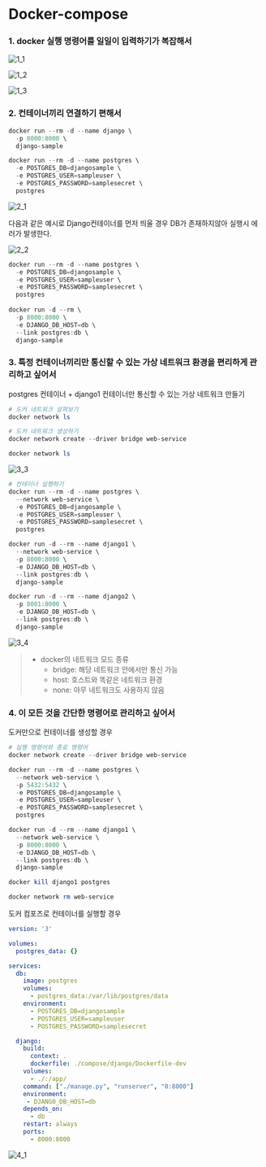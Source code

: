 # Docker-compose



### 1. docker 실행 명령어를 일일이 입력하기가 복잡해서

![1_1](C:\Users\seunghoon.jeong\Desktop\img\1_1.png)



![1_2](C:\Users\seunghoon.jeong\Desktop\img\1_2.png)







![1_3](C:\Users\seunghoon.jeong\Desktop\img\1_3.png)









### 2. 컨테이너끼리 연결하기 편해서



```powershell
docker run --rm -d --name django \
  -p 8000:8000 \
  django-sample

docker run --rm -d --name postgres \
  -e POSTGRES_DB=djangosample \
  -e POSTGRES_USER=sampleuser \
  -e POSTGRES_PASSWORD=samplesecret \
  postgres
```



![2_1](C:\Users\seunghoon.jeong\Desktop\img\2_1.png)

다음과 같은 예시로 Django컨테이너를 먼저 띄울 경우 DB가 존재하지않아 실행시 에러가 발생한다.



![2_2](C:\Users\seunghoon.jeong\Desktop\img\2_2.png)



```powershell
docker run --rm -d --name postgres \
  -e POSTGRES_DB=djangosample \
  -e POSTGRES_USER=sampleuser \
  -e POSTGRES_PASSWORD=samplesecret \
  postgres
  
docker run -d --rm \
  -p 8000:8000 \
  -e DJANGO_DB_HOST=db \
  --link postgres:db \
  django-sample
```



### 3. 특정 컨테이너끼리만 통신할 수 있는 가상 네트워크 환경을 편리하게 관리하고 싶어서







postgres 컨테이너 + django1 컨테이너만 통신할 수 있는 가상 네트워크 만들기

```powershell
# 도커 네트워크 살펴보기
docker network ls
```

```powershell
# 도커 네트워크 생성하기
docker network create --driver bridge web-service

docker network ls
```

![3_3](C:\Users\seunghoon.jeong\Desktop\img\3_3.png)



```powershell
# 컨테이너 실행하기
docker run --rm -d --name postgres \
  --network web-service \
  -e POSTGRES_DB=djangosample \
  -e POSTGRES_USER=sampleuser \
  -e POSTGRES_PASSWORD=samplesecret \
  postgres

docker run -d --rm --name django1 \
  --network web-service \
  -p 8000:8000 \
  -e DJANGO_DB_HOST=db \
  --link postgres:db \
  django-sample

docker run -d --rm --name django2 \
  -p 8001:8000 \
  -e DJANGO_DB_HOST=db \
  --link postgres:db \
  django-sample
```

![3_4](C:\Users\seunghoon.jeong\Desktop\img\3_4.png)

> - docker의 네트워크 모드 종류
>   - bridge: 해당 네트워크 안에서만 통신 가능
>   - host: 호스트와 똑같은 네트워크 환경
>   - none: 아무 네트워크도 사용하지 않음



### 4. 이 모든 것을 간단한 명령어로 관리하고 싶어서

도커만으로 컨테이너를 생성할 경우

```powershell
# 실행 명령어와 종료 명령어
docker network create --driver bridge web-service

docker run --rm -d --name postgres \
  --network web-service \
  -p 5432:5432 \
  -e POSTGRES_DB=djangosample \
  -e POSTGRES_USER=sampleuser \
  -e POSTGRES_PASSWORD=samplesecret \
  postgres

docker run -d --rm --name django1 \
  --network web-service \
  -p 8000:8000 \
  -e DJANGO_DB_HOST=db \
  --link postgres:db \
  django-sample

docker kill django1 postgres

docker network rm web-service
```



도커 컴포즈로 컨테이너를 실행할 경우

```yaml
version: '3'

volumes:
  postgres_data: {}

services:
  db:
    image: postgres
    volumes:
      - postgres_data:/var/lib/postgres/data
    environment:
      - POSTGRES_DB=djangosample
      - POSTGRES_USER=sampleuser
      - POSTGRES_PASSWORD=samplesecret

  django:
    build:
      context: .
      dockerfile: ./compose/django/Dockerfile-dev
    volumes:
      - ./:/app/
    command: ["./manage.py", "runserver", "0:8000"]
    environment:
     - DJANGO_DB_HOST=db
    depends_on:
      - db
    restart: always
    ports:
      - 8000:8000
```



![4_1](C:\Users\seunghoon.jeong\Desktop\img\4_1.png)



